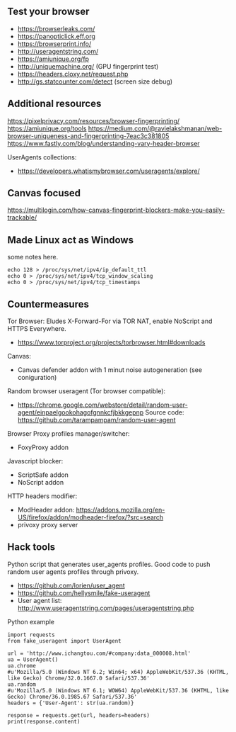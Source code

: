 Test your browser
-----------------
- https://browserleaks.com/
- https://panopticlick.eff.org
- https://browserprint.info/
- http://useragentstring.com/
- https://amiunique.org/fp
- http://uniquemachine.org/ (GPU fingerprint test)
- https://headers.cloxy.net/request.php
- http://gs.statcounter.com/detect (screen size debug)

Additional resources
--------------------
https://pixelprivacy.com/resources/browser-fingerprinting/
https://amiunique.org/tools
https://medium.com/@ravielakshmanan/web-browser-uniqueness-and-fingerprinting-7eac3c381805
https://www.fastly.com/blog/understanding-vary-header-browser

UserAgents collections:
- https://developers.whatismybrowser.com/useragents/explore/

Canvas focused
-------------
https://multilogin.com/how-canvas-fingerprint-blockers-make-you-easily-trackable/


Made Linux act as Windows
-------------------------
some notes here.
````
echo 128 > /proc/sys/net/ipv4/ip_default_ttl
echo 0 > /proc/sys/net/ipv4/tcp_window_scaling
echo 0 > /proc/sys/net/ipv4/tcp_timestamps
````

Countermeasures
---------------

Tor Browser: 
Eludes X-Forward-For via TOR NAT, enable NoScript and HTTPS Everywhere.
- https://www.torproject.org/projects/torbrowser.html#downloads

Canvas:
- Canvas defender addon with 1 minut noise autogeneration (see coniguration)

Random browser useragent (Tor browser compatible):
- https://chrome.google.com/webstore/detail/random-user-agent/einpaelgookohagofgnnkcfjbkkgepnp
  Source code: https://github.com/tarampampam/random-user-agent

Browser Proxy profiles manager/switcher:
- FoxyProxy addon

Javascript blocker:
- ScriptSafe addon
- NoScript addon

HTTP headers modifier:
- ModHeader addon: https://addons.mozilla.org/en-US/firefox/addon/modheader-firefox/?src=search
- privoxy proxy server

Hack tools
----------
Python script that generates user_agents profiles. Good code to push random user agents profiles through privoxy.
- https://github.com/lorien/user_agent
- https://github.com/hellysmile/fake-useragent
- User agent list: http://www.useragentstring.com/pages/useragentstring.php

Python example
````
import requests
from fake_useragent import UserAgent

url = 'http://www.ichangtou.com/#company:data_000008.html'
ua = UserAgent()
ua.chrome
#u'Mozilla/5.0 (Windows NT 6.2; Win64; x64) AppleWebKit/537.36 (KHTML, like Gecko) Chrome/32.0.1667.0 Safari/537.36'
ua.random
#u'Mozilla/5.0 (Windows NT 6.1; WOW64) AppleWebKit/537.36 (KHTML, like Gecko) Chrome/36.0.1985.67 Safari/537.36'
headers = {'User-Agent': str(ua.random)}

response = requests.get(url, headers=headers)
print(response.content)
````
